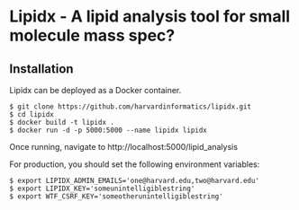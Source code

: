 # Lipidx - A lipid analysis tool for small molecule mass spec?

## Installation
Lipidx can be deployed as a Docker container.

    $ git clone https://github.com/harvardinformatics/lipidx.git
    $ cd lipidx
    $ docker build -t lipidx .
    $ docker run -d -p 5000:5000 --name lipidx lipidx

Once running, navigate to http://localhost:5000/lipid_analysis 

For production, you should set the following environment variables:

    $ export LIPIDX_ADMIN_EMAILS='one@harvard.edu,two@harvard.edu'
    $ export LIPIDX_KEY='someunintelligiblestring'
    $ export WTF_CSRF_KEY='someotherunintelligiblestring'

